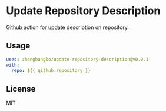 # Update Repository Description

Github action for update description on repository.

## Usage

```yaml
uses: zhengbangbo/update-repository-description@v0.0.1
with:
  repo: ${{ github.repository }}
```

## License

MIT
